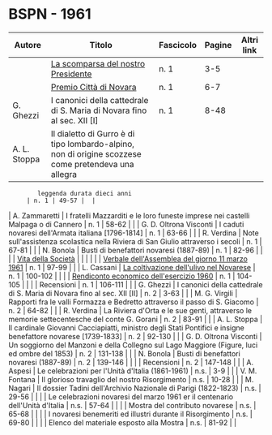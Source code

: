 # BSPN - 1961

| Autore       | Titolo                                                                                              | Fascicolo | Pagine | Altri link |
|--------------|-----------------------------------------------------------------------------------------------------|-----------|--------|------------|
|              | [La scomparsa del nostro Presidente](http://www.ssno.it/BSPNo/bspn_vita61.html#613-1)               | n. 1      | 3-5    |            |
|              | [Premio Città di Novara](http://www.ssno.it/BSPNo/bspn_vita61.html#615)                             | n. 1      | 6-7    |            |
| G. Ghezzi    | I canonici della cattedrale di S. Maria di Novara fino al sec. XII [I]                              | n. 1      | 8-48   |            |
| A. L. Stoppa | Il dialetto di Gurro è di tipo lombardo-alpino, non di origine scozzese come pretendeva una allegra 

            leggenda durata dieci anni
         | n. 1 | 49-57 |  |

| A. Zammaretti | I fratelli Mazzarditi e le loro funeste imprese nei castelli Malpaga o di Cannero | n. 1 | 58-62 | |
| G. D. Oltrona Visconti | I caduti novaresi dell'Armata italiana [1796-1814] | n. 1 | 63-66 | |
| R. Verdina | Note sull'assistenza scolastica nella Riviera di San Giulio attraverso i secoli | n. 1 | 67-81 | |
| N. Bonola | Busti di benefattori novaresi (1887-89) | n. 1 | 82-96 | |
| | [Vita della Società](http://www.ssno.it/BSPNo/bspn_vita61.html#610) | | | |
| | [Verbale dell'Assemblea del giorno 11 marzo 1961](http://www.ssno.it/BSPNo/bspn_vita61.html#611)
| n. 1 | 97-99 | |
| L. Cassani | [La coltivazione dell'ulivo nel Novarese](http://www.ssno.it/BSPNo/bspn_vita61.html#614) | n. 1 | 100-102 | |
| | [Rendiconto economico dell'esercizio 1960](http://www.ssno.it/BSPNo/bspn_vita61.html#612) | n. 1 | 104-105 | |
| | Recensioni | n. 1 | 106-111 | |
| G. Ghezzi | I canonici della cattedrale di S. Maria di Novara fino al sec. XII [II] | n. 2 | 3-63 | |
| M. G. Virgili | Rapporti fra le valli Formazza e Bedretto attraverso il passo di S. Giacomo | n. 2 | 64-82 | |
| R. Verdina | La Riviera d'Orta e le sue genti, attraverso le memorie settecentesche del conte G. Gorani | n. 2 | 83-91 | |
| A. L. Stoppa | Il cardinale Giovanni Cacciapiatti, ministro degli Stati Pontifici e insigne benefattore novarese
[1739-1833]
| n. 2 | 92-130 | |
| G. D. Oltrona Visconti | Un soggiorno del Manzoni e della Collegno sul Lago Maggiore (Figure, luci ed ombre del 1853) | n. 2 | 131-138 | |
| N. Bonola | Busti di benefattori novaresi (1887-89) | n. 2 | 139-146 | |
| | Recensioni | n. 2 | 147-148 | |
| A. Aspesi | Le celebrazioni per l'Unità d'Italia (1861-1961) | n.s. | 3-9 | |
| V. M. Fontana | Il glorioso travaglio del nostro Risorgimento | n.s. | 10-28 | |
| M. Nagari | Il dossier Tadini dell'Archivio Nazionale di Parigi (1822-1823) | n.s. | 29-56 | |
| | Le celebrazioni novaresi del marzo 1961 er il centenario dell'Unità d'Italia | n.s. | 57-64 | |
| | Mostra del contributo novarese | n.s. | 65-68 | |
| | I novaresi benemeriti ed illustri durante il Risorgimento | n.s. | 69-80 | |
| | Elenco del materiale esposto alla Mostra | n.s. | 81-92 | |
